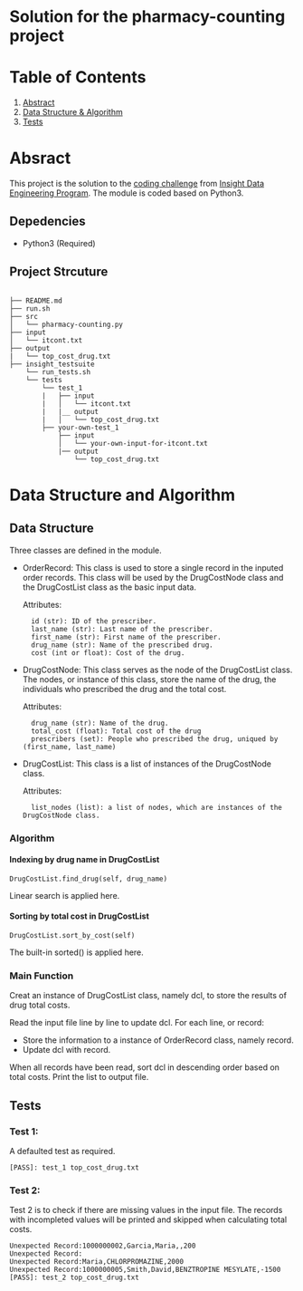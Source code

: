 # Solution for the pharmacy-counting project

# Table of Contents
1. [Abstract](README.md#abstract)
2. [Data Structure & Algorithm](README.md#data-structure-and-algorithm)
3. [Tests](README.md#tests)


# Absract

This project is the solution to the [coding challenge](https://github.com/InsightDataScience/pharmacy_counting) from [Insight Data Engineering Program](http://insightdataengineering.com). The module is coded based on Python3.

## Depedencies

* Python3 (Required)

## Project Strcuture
```shell

├── README.md 
├── run.sh
├── src
│   └── pharmacy-counting.py
├── input
│   └── itcont.txt
├── output
|   └── top_cost_drug.txt
├── insight_testsuite
    └── run_tests.sh
    └── tests
        └── test_1
        |   ├── input
        |   │   └── itcont.txt
        |   |__ output
        |   │   └── top_cost_drug.txt
        ├── your-own-test_1
            ├── input
            │   └── your-own-input-for-itcont.txt
            |── output
                └── top_cost_drug.txt
```


# Data Structure and Algorithm

## Data Structure
Three classes are defined in the module.

* OrderRecord:
    This class is used to store a single record in the inputed order records.
    This class will be used by the DrugCostNode class and the DrugCostList class as the basic input data.
    
    Attributes:
    
        id (str): ID of the prescriber.
        last_name (str): Last name of the prescriber.
        first_name (str): First name of the prescriber. 
        drug_name (str): Name of the prescribed drug.
        cost (int or float): Cost of the drug.
    
* DrugCostNode:
    This class serves as the node of the DrugCostList class.
    The nodes, or instance of this class, store the name of the drug, the individuals who prescribed the drug and the total cost.
    
    Attributes:
    
        drug_name (str): Name of the drug.
        total_cost (float): Total cost of the drug
        prescribers (set): People who prescribed the drug, uniqued by (first_name, last_name)
        
* DrugCostList:
    This class is a list of instances of the DrugCostNode class.
    
    Attributes:
    
        list_nodes (list): a list of nodes, which are instances of the DrugCostNode class.

### Algorithm
#### Indexing by drug name in DrugCostList

    DrugCostList.find_drug(self, drug_name)

Linear search is applied here.

#### Sorting by total cost in DrugCostList

    DrugCostList.sort_by_cost(self)
    
The built-in sorted() is applied here.
        
### Main Function

Creat an instance of DrugCostList class, namely dcl, to store the results of drug total costs. 

Read the input file line by line to update dcl. For each line, or record:
* Store the information to a instance of OrderRecord class, namely record.
* Update dcl with record.  

When all records have been read, sort dcl in descending order based on total costs.
Print the list to output file.


## Tests

### Test 1: 

A defaulted test as required.
```shell
[PASS]: test_1 top_cost_drug.txt
```
### Test 2: 
Test 2 is to check if there are missing values in the input file.
The records with incompleted values will be printed and skipped when calculating total costs.

```shell
Unexpected Record:1000000002,Garcia,Maria,,200
Unexpected Record:
Unexpected Record:Maria,CHLORPROMAZINE,2000
Unexpected Record:1000000005,Smith,David,BENZTROPINE MESYLATE,-1500
[PASS]: test_2 top_cost_drug.txt
```



